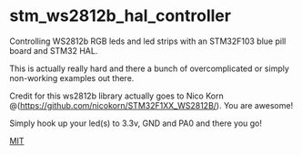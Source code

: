 # stm_ws2812b_hal_controller

Controlling WS2812b RGB leds and led strips with an STM32F103 blue pill board and STM32 HAL.

This is actually really hard and there a bunch of overcomplicated or simply non-working examples out there.

Credit for this ws2812b library actually goes to Nico Korn @(https://github.com/nicokorn/STM32F1XX_WS2812B/).
You are awesome!

Simply hook up your led(s) to 3.3v, GND and PA0 and there you go!


[MIT](https://choosealicense.com/licenses/mit/)
